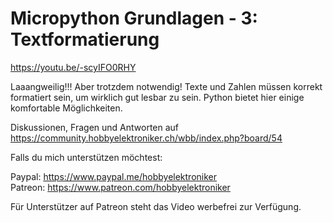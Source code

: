 # Micropython Grundlagen - 3: Textformatierung
 
https://youtu.be/-scyIFO0RHY

Laaangweilig!!! Aber trotzdem notwendig! Texte und Zahlen müssen korrekt formatiert sein, um wirklich gut lesbar zu sein. Python bietet hier einige komfortable Möglichkeiten.


Diskussionen, Fragen und Antworten auf 
https://community.hobbyelektroniker.ch/wbb/index.php?board/54


Falls du mich unterstützen möchtest:

Paypal: https://www.paypal.me/hobbyelektroniker<br>
Patreon: https://www.patreon.com/hobbyelektroniker

Für Unterstützer auf Patreon steht das Video werbefrei zur Verfügung.



